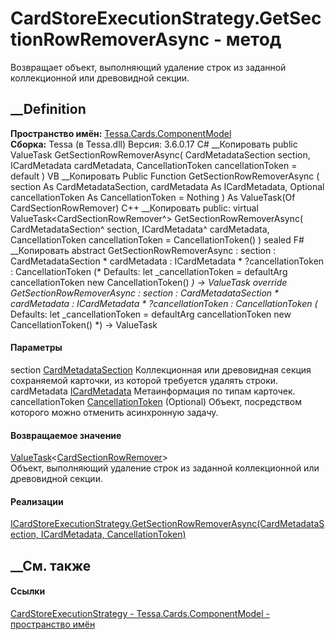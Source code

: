 # CardStoreExecutionStrategy.GetSectionRowRemoverAsync - метод
Возвращает объект, выполняющий удаление строк из заданной коллекционной или
древовидной секции.
##  __Definition
 **Пространство имён:**
[Tessa.Cards.ComponentModel](N_Tessa_Cards_ComponentModel.htm)  
 **Сборка:** Tessa (в Tessa.dll) Версия: 3.6.0.17
C# __Копировать
     public ValueTask<CardSectionRowRemover> GetSectionRowRemoverAsync(
    	CardMetadataSection section,
    	ICardMetadata cardMetadata,
    	CancellationToken cancellationToken = default
    )
VB __Копировать
     Public Function GetSectionRowRemoverAsync ( 
    	section As CardMetadataSection,
    	cardMetadata As ICardMetadata,
    	Optional cancellationToken As CancellationToken = Nothing
    ) As ValueTask(Of CardSectionRowRemover)
C++ __Копировать
     public:
    virtual ValueTask<CardSectionRowRemover^> GetSectionRowRemoverAsync(
    	CardMetadataSection^ section, 
    	ICardMetadata^ cardMetadata, 
    	CancellationToken cancellationToken = CancellationToken()
    ) sealed
F# __Копировать
     abstract GetSectionRowRemoverAsync : 
            section : CardMetadataSection * 
            cardMetadata : ICardMetadata * 
            ?cancellationToken : CancellationToken 
    (* Defaults:
            let _cancellationToken = defaultArg cancellationToken new CancellationToken()
    *)
    -> ValueTask<CardSectionRowRemover> 
    override GetSectionRowRemoverAsync : 
            section : CardMetadataSection * 
            cardMetadata : ICardMetadata * 
            ?cancellationToken : CancellationToken 
    (* Defaults:
            let _cancellationToken = defaultArg cancellationToken new CancellationToken()
    *)
    -> ValueTask<CardSectionRowRemover> 
#### Параметры
section [CardMetadataSection](T_Tessa_Cards_Metadata_CardMetadataSection.htm)
    Коллекционная или древовидная секция сохраняемой карточки, из которой требуется удалять строки.
cardMetadata [ICardMetadata](T_Tessa_Cards_ICardMetadata.htm)
    Метаинформация по типам карточек.
cancellationToken
[CancellationToken](https://learn.microsoft.com/dotnet/api/system.threading.cancellationtoken)
(Optional)
    Объект, посредством которого можно отменить асинхронную задачу.
#### Возвращаемое значение
[ValueTask](https://learn.microsoft.com/dotnet/api/system.threading.tasks.valuetask-1)<[CardSectionRowRemover](T_Tessa_Cards_ComponentModel_CardSectionRowRemover.htm)>  
Объект, выполняющий удаление строк из заданной коллекционной или древовидной
секции.
#### Реализации
[ICardStoreExecutionStrategy.GetSectionRowRemoverAsync(CardMetadataSection,
ICardMetadata,
CancellationToken)](M_Tessa_Cards_ComponentModel_ICardStoreExecutionStrategy_GetSectionRowRemoverAsync.htm)  
##  __См. также
#### Ссылки
[CardStoreExecutionStrategy -
](T_Tessa_Cards_ComponentModel_CardStoreExecutionStrategy.htm)
[Tessa.Cards.ComponentModel - пространство
имён](N_Tessa_Cards_ComponentModel.htm)
